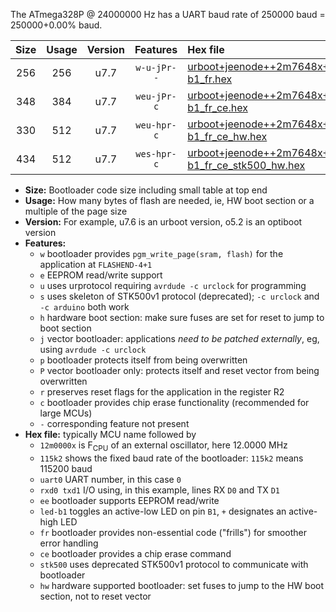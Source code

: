The ATmega328P @ 24000000 Hz has a UART baud rate of 250000 baud = 250000+0.00% baud.

|Size|Usage|Version|Features|Hex file|
|:-:|:-:|:-:|:-:|:--|
|256|256|u7.7|`w-u-jPr--`|[urboot+jeenode++2m7648x+++28k8_uart0_rxd0_txd1_led-b1_fr.hex](https://raw.githubusercontent.com/stefanrueger/urboot.hex/main/boards/jeenode/external_oscillator/fcpu++2m7648_Hz/br+++28k8_bps/urboot+jeenode++2m7648x+++28k8_uart0_rxd0_txd1_led-b1_fr.hex)|
|348|384|u7.7|`weu-jPr-c`|[urboot+jeenode++2m7648x+++28k8_uart0_rxd0_txd1_ee_led-b1_fr_ce.hex](https://raw.githubusercontent.com/stefanrueger/urboot.hex/main/boards/jeenode/external_oscillator/fcpu++2m7648_Hz/br+++28k8_bps/urboot+jeenode++2m7648x+++28k8_uart0_rxd0_txd1_ee_led-b1_fr_ce.hex)|
|330|512|u7.7|`weu-hpr-c`|[urboot+jeenode++2m7648x+++28k8_uart0_rxd0_txd1_ee_led-b1_fr_ce_hw.hex](https://raw.githubusercontent.com/stefanrueger/urboot.hex/main/boards/jeenode/external_oscillator/fcpu++2m7648_Hz/br+++28k8_bps/urboot+jeenode++2m7648x+++28k8_uart0_rxd0_txd1_ee_led-b1_fr_ce_hw.hex)|
|434|512|u7.7|`wes-hpr-c`|[urboot+jeenode++2m7648x+++28k8_uart0_rxd0_txd1_ee_led-b1_fr_ce_stk500_hw.hex](https://raw.githubusercontent.com/stefanrueger/urboot.hex/main/boards/jeenode/external_oscillator/fcpu++2m7648_Hz/br+++28k8_bps/urboot+jeenode++2m7648x+++28k8_uart0_rxd0_txd1_ee_led-b1_fr_ce_stk500_hw.hex)|

- **Size:** Bootloader code size including small table at top end
- **Usage:** How many bytes of flash are needed, ie, HW boot section or a multiple of the page size
- **Version:** For example, u7.6 is an urboot version, o5.2 is an optiboot version
- **Features:**
  + `w` bootloader provides `pgm_write_page(sram, flash)` for the application at `FLASHEND-4+1`
  + `e` EEPROM read/write support
  + `u` uses urprotocol requiring `avrdude -c urclock` for programming
  + `s` uses skeleton of STK500v1 protocol (deprecated); `-c urclock` and `-c arduino` both work
  + `h` hardware boot section: make sure fuses are set for reset to jump to boot section
  + `j` vector bootloader: applications *need to be patched externally*, eg, using `avrdude -c urclock`
  + `p` bootloader protects itself from being overwritten
  + `P` vector bootloader only: protects itself and reset vector from being overwritten
  + `r` preserves reset flags for the application in the register R2
  + `c` bootloader provides chip erase functionality (recommended for large MCUs)
  + `-` corresponding feature not present
- **Hex file:** typically MCU name followed by
  + `12m0000x` is F<sub>CPU</sub> of an external oscillator, here 12.0000 MHz
  + `115k2` shows the fixed baud rate of the bootloader: `115k2` means 115200 baud
  + `uart0` UART number, in this case `0`
  + `rxd0 txd1` I/O using, in this example, lines RX `D0` and TX `D1`
  + `ee` bootloader supports EEPROM read/write
  + `led-b1` toggles an active-low LED on pin `B1`, `+` designates an active-high LED
  + `fr` bootloader provides non-essential code ("frills") for smoother error handling
  + `ce` bootloader provides a chip erase command
  + `stk500` uses deprecated STK500v1 protocol to communicate with bootloader
  + `hw` hardware supported bootloader: set fuses to jump to the HW boot section, not to reset vector
